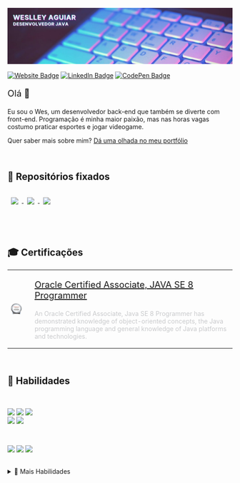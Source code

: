 [![Weslley's GitHub Banner](./assets/github-banner.jpg)](https://wesraiuga.github.io/weslley-cv/)

[![Website Badge](https://img.shields.io/website?url=https%3A%2F%2Fwesraiuga.github.io%2Fweslley-cv%2F)](https://wesraiuga.github.io/weslley-cv/)
[![LinkedIn Badge](https://img.shields.io/badge/LinkedIn-Profile-informational?style=flat&logo=linkedin&logoColor=white&color=0D76A8)](https://www.linkedin.com/in/wesraiuga/)
[![CodePen Badge](https://img.shields.io/badge/CodePen-Profile-informational?style=flat&logo=codepen&logoColor=white&color=0D76A8)](https://codepen.io/wesraiuga)


<p style="font-size: 15pt">Olá 👋</p>

Eu sou o Wes, um desenvolvedor back-end que também se diverte com front-end. Programação é minha maior paixão, mas nas horas vagas costumo praticar esportes e jogar videogame.

Quer saber mais sobre mim? [Dá uma olhada no meu portfólio](https://wesraiuga.github.io/weslley-cv/)

<br/>

<!-- Pinned Repositories -->
## 📌 Repositórios fixados

<a href="https://github.com/wesraiuga/wesraiuga">
  <img align="center" style="margin:1rem 0.5rem" src="https://github-readme-stats.vercel.app/api/pin/?username=wesraiuga&repo=weslley-cv&title_color=ffffff&text_color=c9cacc&icon_color=4DCBE4&bg_color=403A6A" />
</a>

<a href="https://github.com/wesraiuga/games">
  <img align="center" style="margin:0.5rem" src="https://github-readme-stats.vercel.app/api/pin/?username=wesraiuga&repo=games&title_color=ffffff&text_color=c9cacc&icon_color=4DCBE4&bg_color=403A6A" />
</a>

<a href="https://github.com/wesraiuga/wedance">
  <img align="center" style="margin:0.5rem" src="https://github-readme-stats.vercel.app/api/pin/?username=wesraiuga&repo=wedance&title_color=ffffff&text_color=c9cacc&icon_color=4DCBE4&bg_color=403A6A" />
</a>

<br/><br/>

<!-- Certifications -->
## 🎓 Certificações

<table border="0">
    <tr>
        <td>
            <a href="https://www.youracclaim.com/badges/e1fbbf38-54a8-4825-9e4b-51482f9edef7">
                <img align="center" style="max-height: 100px" src="./assets/oracle-associates-badge.png" />
            </a>
        <td>
        <td>
            <p style="font-size: 15pt">
                <a href="https://www.youracclaim.com/badges/e1fbbf38-54a8-4825-9e4b-51482f9edef7">
                    Oracle Certified Associate, JAVA SE 8 Programmer
                </a>
            </p>
            <p style="color: #c9cacc">
                An Oracle Certified Associate, Java SE 8 Programmer has demonstrated knowledge of object-oriented concepts, the Java programming language and general knowledge of Java platforms and technologies.
            </p>
        </td>
    </tr>
</table>

<br/>

<!-- Skills -->
## 🎯 Habilidades

<br/>

<!-- Programming Languages -->
![](https://img.shields.io/badge/Code-Java-informational?style=flat&logo=Java&logoColor=white&color=403A6A)
![](https://img.shields.io/badge/Code-Spring-informational?style=flat&logo=Spring&logoColor=white&color=403A6A)
![](https://img.shields.io/badge/Code-Maven-informational?style=flat&logo=Apache-Maven&logoColor=white&color=403A6A)
<br/>
![](https://img.shields.io/badge/Code-Javascript-informational?style=flat&logo=JavaScript&logoColor=white&color=403A6A)
![](https://img.shields.io/badge/Code-AngularJS-informational?style=flat&logo=AngularJS&logoColor=white&color=403A6A)

<br/>

<!-- Databases -->
![](https://img.shields.io/badge/Database-Oracle-informational?style=flat&logo=Oracle&logoColor=white&color=403A6A)
![](https://img.shields.io/badge/Database-PostgreSQL-informational?style=flat&logo=PostgreSQL&logoColor=white&color=403A6A)
![](https://img.shields.io/badge/Database-MySQL-informational?style=flat&logo=MySQL&logoColor=white&color=403A6A)

<br/>

<details>
<summary>🎯 Mais Habilidades</summary>
<br/>

<!-- Web Development -->
![](https://img.shields.io/badge/Markup-HTML5-informational?style=flat&logo=HTML5&logoColor=white&color=403A6A)

![](https://img.shields.io/badge/Style-CSS3-informational?style=flat&logo=CSS3&logoColor=white&color=403A6A)
![](https://img.shields.io/badge/Style-Bootstrap-informational?style=flat&logo=Bootstrap&logoColor=white&color=403A6A)

<br/>

<!-- OS -->
![](https://img.shields.io/badge/OS-Windows-informational?style=flat&logo=Windows&logoColor=white&color=403A6A)
![](https://img.shields.io/badge/OS-Ubuntu-informational?style=flat&logo=Ubuntu&logoColor=white&color=403A6A)

<br/>

<!-- Versioning -->
![](https://img.shields.io/badge/Tools-Git-informational?style=flat&logo=Git&logoColor=white&color=403A6A)
![](https://img.shields.io/badge/Tools-Github-informational?style=flat&logo=Github&logoColor=white&color=403A6A)
![](https://img.shields.io/badge/Tools-Bitbucket-informational?style=flat&logo=Bitbucket&logoColor=white&color=403A6A)

<!-- API Tests -->
![](https://img.shields.io/badge/Tools-Postman-informational?style=flat&logo=Postman&logoColor=white&color=403A6A)
![](https://img.shields.io/badge/Tools-Insomnia-informational?style=flat&logo=Insomnia&logoColor=white&color=403A6A)

<!-- IDEs -->
![](https://img.shields.io/badge/Tools-Eclipse-informational?style=flat&logo=Eclipse&logoColor=white&color=403A6A)
![](https://img.shields.io/badge/Tools-Spring_Tools_Suit-informational?style=flat&logo=Spring&logoColor=white&color=403A6A)
![](https://img.shields.io/badge/Tools-IntelliJ_Idea-informational?style=flat&logo=IntelliJ-IDEA&logoColor=white&color=403A6A)
![](https://img.shields.io/badge/Tools-VS_Code-informational?style=flat&logo=Visual-Studio-Code&logoColor=white&color=403A6A)

<!-- Others -->
![](https://img.shields.io/badge/Tools-Slack-informational?style=flat&logo=Slack&logoColor=white&color=403A6A)
![](https://img.shields.io/badge/Tools-Microsoft_SharePoint-informational?style=flat&logo=Microsoft-SharePoint&logoColor=white&color=403A6A)
![](https://img.shields.io/badge/Tools-Microsoft_Office-informational?style=flat&logo=Microsoft-Office&logoColor=white&color=403A6A)

</details>

